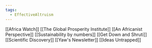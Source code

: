 ```yaml
---
tags:
  - EffectiveAltruism
---
```

[[Africa Watch]]
[[The Global Prosperity Institute]]
[[An Africanist Perspective]]
[[Sustainability by numbers]]
[[Get Down and Shruti]]
[[Scientific Discovery]]
[[Yaw's Newsletter]]
[[Ideas Untrapped]]